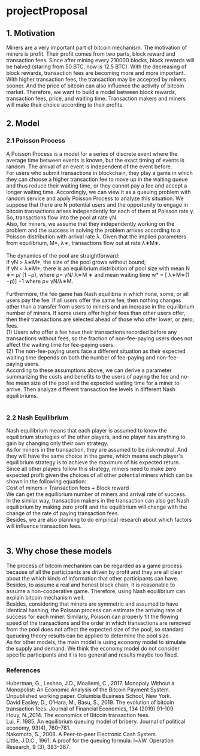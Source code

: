 # projectProposal


## 1.	Motivation <br>
Miners are a very important part of bitcoin mechanism. The motivation of miners is profit. Their profit comes from two parts, block  reward and transaction fees. Since after mining every 210000 blocks, block rewards will be halved (staring from 50 BTC, now is 12.5    BTC). With the decreasing of block rewards, transaction fees are becoming more and more important. With higher transaction fees, the transaction may be accepted by miners sooner. And the price of bitcoin can also influence the activity of bitcoin market. Therefore, we want to build a model between block rewards, transaction fees, price, and waiting time. Transaction makers and   miners will make their choice according to their profits. <br>

## 2.	Model <br>
### 2.1	Poisson Process <br>
A Poisson Process is a model for a series of discrete event where the average time between events is known, but the exact timing of events is random. The arrival of an event is independent of the event before. <br>
For users who submit transactions in blockchain, they play a game in which they can choose a higher transaction fee to move up in the waiting queue and thus reduce their waiting time, or they cannot pay a fee and accept a longer waiting time. Accordingly, we can view it as a queuing problem with random service and apply Poisson Process to analyze this situation. We suppose that there are N potential users and the opportunity to engage in bitcoin transactions arises independently for each of them at Poisson rate γ. So, transactions flow into the pool at rate γN. <br>
Also, for miners, we assume that they independently working on the problem and the success in solving the problem arrives according to a Poisson distribution with arrival rate λ. Given that the implied parameters from equilibrium, M*, λ∗, transactions flow out at rate λ∗M∗. <br><br>
The dynamics of the pool are straightforward: <br>
If γN > λ∗M*, the size of the pool grows without bound; <br>
If γN < λ∗M*, there is an equilibrium distribution of pool size with mean N ∗= ρ/ (1 −ρ), where ρ= γN/ λ∗M ∗ and mean waiting time w* = [ λ∗M∗(1 −ρ)] −1 where ρ= γN/λ∗M. <br><br>
Furthermore, the fee game has Nash equilibria in which none, some, or all users pay the fee. If all users offer the same fee, then nothing changes other than a transfer from users to miners and an increase in the equilibrium number of miners. If some users offer higher fees than other users offer, then their transactions are selected ahead of those who offer lower, or zero, fees. <br>
(1)	Users who offer a fee have their transactions recorded before any transactions without fees, so the fraction of non-fee-paying users does not affect the waiting time for fee-paying users. <br>
(2)	The non-fee-paying users face a different situation as their expected waiting time depends on both the number of fee-paying and non-fee-paying users. <br>
According to these assumptions above, we can derive a parameter summarizing the costs and benefits to the users of paying the fee and no-fee mean size of the pool and the expected waiting time for a miner to arrive. Then analyze different transaction fee levels in different Nash equilibriums. <br> <br>

### 2.2 Nash Equilibrium <br>
Nash equilibrium means that each player is assumed to know the equilibrium strategies of the other players, and no player has anything to gain by changing only their own strategy. <br>
As for miners in the transaction, they are assumed to be risk-neutral. And they will have the same choice in the game, which means each player's equilibrium strategy is to achieve the maximum of his expected return. Since all other players follow this strategy, miners need to make zero expected profit given the choices of all other potential miners which can be shown in the following equation: <br>
Cost of miners = Transaction fees + Block reward <br>
We can get the equilibrium number of miners and arrival rate of success.<br>
In the similar way, transaction makers in the transaction can also get Nash equilibrium by making zero profit and the equilibrium will change with the change of the rate of paying transaction fees. <br>
Besides, we are also planning to do empirical research about which factors will influence transaction fees.<br><br>

## 3.	Why chose these models <br>
The process of bitcoin mechanism can be regarded as a game process because of all the participants are driven by profit and they are all clear about the which kinds of information that other participants can have. Besides, to assume a real and honest block chain, it is reasonable to assume a non-cooperative game. Therefore, using Nash equilibrium can explain bitcoin mechanism well.<br>
Besides, considering that miners are symmetric and assumed to have identical hashing, the Poisson process can estimate the arriving rate of success for each miner. Similarly, Poisson can properly fit the flowing speed of the transactions and the order in which transactions are removed from the pool does not affect the expected size of the pool, so standard queueing theory results can be applied to determine the pool size.<br>
As for other models, the main model is using economy model to simulate the supply and demand. We think the economy model do not consider specific participants and it is too general and results maybe too fixed. <br>





### References <br>
Huberman, G., Leshno, J.D., Moallemi, C., 2017. Monopoly Without a Monopolist: An Economic Analysis of the Bitcoin Payment System. Unpublished working paper. Columbia Business School, New York. <br>
David Easley, D., O’Hara, M., Basu, S., 2019. The evolution of bitcoin transaction fees. Journal of Financial Economics, 134 (2019) 91–109<br>
Houy, N.,2014. The economics of Bitcoin transaction fees. <br>
Lui, F. 1985. An equilibrium queuing model of bribery. Journal of political economy, 93(4), 760–781.<br>
Nakomoto, S., 2008. A Peer-to-peer Electronic Cash System. <br>
Little, J.D.C., 1961. A proof for the queuing formula: l=λW. Operation Research, 9 (3), 383–387.

